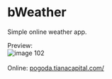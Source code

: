 # bWeather
Simple online weather app.

Preview: </br>
![image 102](https://user-images.githubusercontent.com/120416913/210909025-56372f66-0c2f-4a1d-946f-d1db7704c42b.png)</br></br>
Online: <a href="http://pogoda.tianacapital.com/">pogoda.tianacapital.com/</a>
